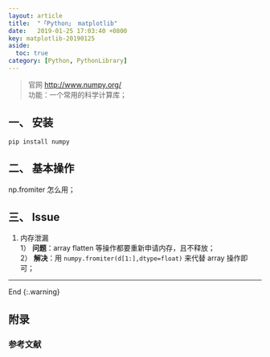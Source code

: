 ```yaml
---
layout: article
title:  "「Python」 matplotlib"
date:   2019-01-25 17:03:40 +0800
key: matplotlib-20190125
aside:
  toc: true
category: [Python, PythonLibrary]
---
```

> 官网 <http://www.numpy.org/>  
功能：一个常用的科学计算库；  

## 一、 安装
`pip install numpy`  

## 二、 基本操作
np.fromiter 怎么用；   

## 三、 Issue
1. 内存泄漏  
1） **问题**：array flatten 等操作都要重新申请内存，且不释放；  
2） **解决**：用 `numpy.fromiter(d[1:],dtype=float)` 来代替 array 操作即可；  



-------------------  
 End
{:.warning}  


## 附录
### 参考文献  
